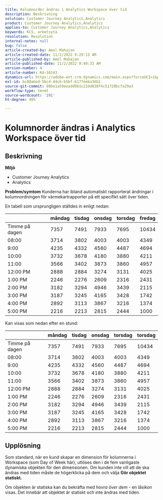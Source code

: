```yaml
---
title: Kolumnorder ändras i Analytics Workspace över tid
description: Beskrivning
solution: Customer Journey Analytics,Analytics
product: Customer Journey Analytics,Analytics
applies-to: Customer Journey Analytics,Analytics
keywords: KCS, arbetsyta
resolution: Resolution
internal-notes: null
bug: false
article-created-by: Amol Mahajan
article-created-date: 11/2/2022 9:29:13 AM
article-published-by: Amol Mahajan
article-published-date: 11/2/2022 9:40:33 AM
version-number: 4
article-number: KA-16143
dynamics-url: https://adobe-ent.crm.dynamics.com/main.aspx?forceUCI=1&pagetype=entityrecord&etn=knowledgearticle&id=7eca03cc-905a-ed11-9561-6045bd006a22
exl-id: bc80abed-5bc4-44cb-b5bf-b177eeba36b1
source-git-commit: 80be1a59aeadd9b1c22dd038f4c51728bcfa29a3
workflow-type: tm+mt
source-wordcount: '291'
ht-degree: 40%

---
```


# Kolumnorder ändras i Analytics Workspace över tid

## Beskrivning

<b>Miljö</b>
- Customer Journey Analytics
- Analytics 



<b>Problem/symtom</b>
Kunderna har ibland automatiskt rapporterat ändringar i kolumnordningen för värmekartrapporter på ett specifikt sätt över tiden.

En tabell som ursprungligen ställdes in enligt nedan:


|   | måndag | tisdag | onsdag | torsdag | fredag |
| --- | --- | --- | --- | --- | --- |
| Timme på dagen | 7357 | 7491 | 7933 | 7695 | 10434 |
| 08:00 | 3714 | 3802 | 4003 | 4003 | 4349 |
| 9:00 | 4235 | 4332 | 4560 | 4487 | 4694 |
| 10:00 | 3732 | 3678 | 4180 | 3880 | 4211 |
| 11:00 | 3566 | 3402 | 3873 | 3860 | 4957 |
| 12:00 PM | 2888 | 2884 | 3274 | 3131 | 4025 |
| 1:00 PM | 2246 | 2276 | 2609 | 2316 | 2431 |
| 2:00 PM | 3182 | 3294 | 4946 | 3439 | 2115 |
| 3:00 PM | 3187 | 3245 | 4165 | 3428 | 1742 |
| 4:00 PM | 2892 | 3113 | 3867 | 3216 | 1374 |
| 5:00 PM | 2216 | 2213 | 2815 | 2444 | 1000 |


Kan visas som nedan efter en stund:


|   | måndag | tisdag | onsdag | torsdag | torsdag |
| --- | --- | --- | --- | --- | --- |
| Timme på dagen | 7357 | 7491 | 7933 | 7695 | 10434 |
| 08:00 | 3714 | 3802 | 4003 | 4003 | 4349 |
| 9:00 | 4235 | 4332 | 4560 | 4487 | 4694 |
| 10:00 | 3732 | 3678 | 4180 | 3880 | 4211 |
| 11:00 | 3566 | 3402 | 3873 | 3860 | 4957 |
| 12:00 PM | 2888 | 2884 | 3274 | 3131 | 4025 |
| 1:00 PM | 2246 | 2276 | 2609 | 2316 | 2431 |
| 2:00 PM | 3182 | 3294 | 4946 | 3439 | 2115 |
| 3:00 PM | 3187 | 3245 | 4165 | 3428 | 1742 |
| 4:00 PM | 2892 | 3113 | 3867 | 3216 | 1374 |
| 5:00 PM | 2216 | 2213 | 2815 | 2444 | 1000 |



## Upplösning


Som standard, när en kund skapar en dimension för kolumnerna i Workspace (som Day of Week här), utlöses den i de fem vanligaste dynamiska objekten för den dimensionen. Om kunden inte vill att de ska ändras med tiden måste de högerklicka på dem och välja <b>Gör objektet statiskt.</b>

Om objekten är statiska kan du bekräfta med *hovra över dem* - en låsikon visas. Det innebär att objektet är statiskt och inte ändras med tiden.
